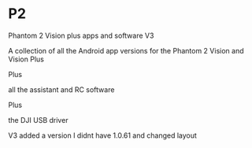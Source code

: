# P2
Phantom 2 Vision plus apps and software V3

A collection of all the Android app versions for the 
Phantom 2 Vision and Vision Plus

Plus 

all the assistant and RC software 

Plus 

the DJI USB driver

V3 added a version I didnt have 1.0.61 and changed layout


